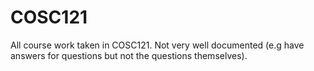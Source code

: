 # COSC121
All course work taken in COSC121. Not very well documented (e.g have answers for questions but not the questions themselves).

